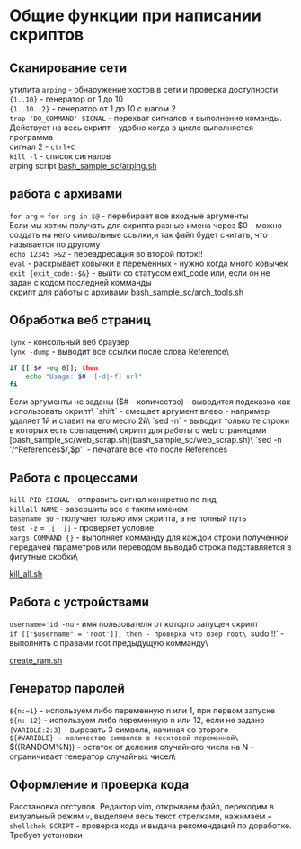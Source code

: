 # Общие функции при написании скриптов
## Сканирование сети
утилита `arping` - обнаружение хостов в сети и проверка доступности\
`{1..10}` - генератор от 1 до 10\
`{1..10..2}` - генератор от 1 до 10 с шагом 2\
`trap 'DO_COMMAND' SIGNAL` - перехват сигналов  и выполнение команды. Действует на весь скрипт - удобно когда в цикле выполняется программа\
сигнал 2 - `ctrl+C`\
`kill -l` - список сигналов\
arping script [bash_sample_sc/arping.sh](bash_sample_sc/arping.sh)

## работа с архивами
`for arg` = `for arg in $@` - перебирает все входные аргументы\
Если мы хотим получать для скрипта разные имена через $0 - можно создать на него символьные ссылки,и так файл будет считать, что называется по другому\
`echo 12345 >&2` - переадресация во второй поток!!\
`eval` - раскрывает ковычки в переменных - нужно когда много ковычек\
`exit {exit_code:-$&}` - выйти со статусом exit_code или, если он не задан с кодом последней комманды\
скрипт для работы с архивами  [bash_sample_sc/arch_tools.sh](bash_sample_sc/arch_tools.sh)

## Обработка веб страниц
`lynx` - консольный веб браузер\
`lynx -dump` - выводит все ссылки после слова Reference\
```bash
if [[ $# -eq 0]]; then
    echo "Usage: $0  [-d|-f] url"
fi
```
Если аргументы не заданы ($# - количество) - выводится подсказка как использовать скрипт\
`shift` - смещает аргумент влево -  например удаляет 1й и ставит на его место 2й\
`sed -n` - выводит только те строки в которых есть совпадения\
 скрипт для работы с web страницами  [bash_sample_sc/web_scrap.sh](bash_sample_sc/web_scrap.sh)\
 `sed -n '/^References$/,$p'` - печатате все что после References

## Работа с процессами
`kill PID SIGNAL` - отправить сигнал конкретно по пид\
`killall NAME` - завершить все с таким именем\
`basename $0` - получает только имя скрипта, а не полный путь\
`test -z` = `[[  ]]` - проверяет условие\
`xargs COMMAND {}` - выполняет комманду для каждой  строки полученной передачей параметров или переводом выводаб строка подставляется в фигутные скобки\

[kill_all.sh](kill_all.sh)

## Работа с устройствами
`username='id -nu` - имя пользователя от которго запущен скрипт\
`if [["$username" = 'root']]; then - проверка что юзер root\
`sudo !!` - выполнить с правами root предыдущую комманду\

[create_ram.sh](create_ram.sh)

## Генератор паролей
`${n:=1}` - используем либо переменную n  или 1, при первом запуске\
`${n:-12}` - используем либо переменную n  или 12, если не задано\
`{VARIBLE:2:3}` - вырезать 3 символа, начиная со второго\
`${#VARIBLE} - количество символов в тесктовой переменной\
`$((RANDOM%N)) - остаток от деления случайного числа на N - ограничивает генератор случайных чисел\

## Оформление и проверка кода
Расстановка отступов. Редактор vim, открываем файл, переходим в визуальный режим `v`, выделяем весь текст стрелками, нажимаем `=`\
`shellchek SCRIPT` - проверка кода и выдача рекомендаций по доработке. Требует установки
